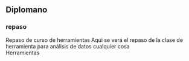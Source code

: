 ## Diplomano 
### repaso
Repaso de curso de herramientas 
Aqui se verá el repaso de la clase de herramienta para análisis de datos
cualquier cosa  
Herramientas


